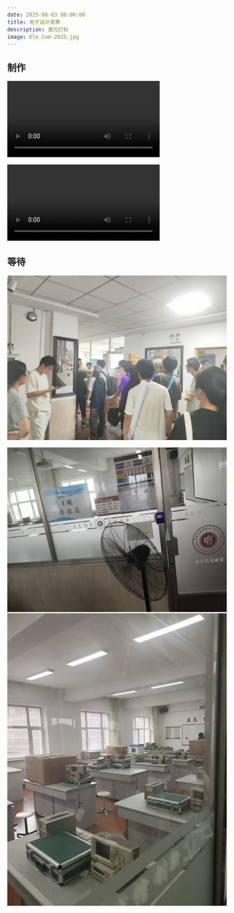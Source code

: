 ```yaml
---
date: 2025-08-03 00:00:00
title: 电子设计竞赛
description: 激光打标
image: Ele_Com-2025.jpg
---
```


## 制作

<video width="350" src="Run_Ele_Com-2025.mp4" controls></video>

<video width="350" src="Scan_Ele_Com-2025.mp4" controls></video>

## 等待

![漫长的等待](Wait_Ele_Com-2025.jpg)

![存放处外](Icon_Ele_Com-2025.jpg)
![存放处内](Room_Ele_Com-2025.jpg)
